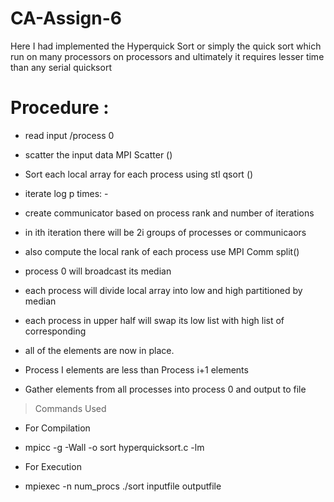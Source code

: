 # CA-Assign-6

Here I had implemented the Hyperquick Sort or simply the quick sort which run on many processors on  processors and ultimately it requires lesser time than any serial quicksort


# Procedure : 

- read input /process 0

- scatter the input data MPI Scatter ()

- Sort each local array for each process using stl qsort ()

- iterate log p times: - 

- create communicator based on process rank and number of iterations 
-    in ith iteration there will be 2i groups of processes or communicaors 
-    also compute the local rank of each process  use MPI Comm split() 
-    process 0 will broadcast its median 
- each process will divide local array into low and high partitioned by median 
- each process in upper half will swap its low list with high list of corresponding

- all of the elements are now in place.

- Process I elements are less than Process i+1 elements

- Gather elements from all processes into process 0 and output to file


 > Commands Used
 - For Compilation 
 - mpicc -g -Wall -o sort hyperquicksort.c -lm

 - For Execution 
 - mpiexec -n num_procs ./sort inputfile outputfile
